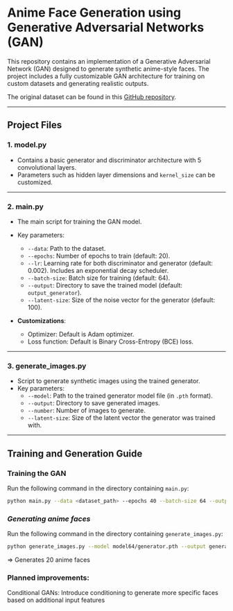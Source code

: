 # Anime Face Generation using Generative Adversarial Networks (GAN)

This repository contains an implementation of a Generative Adversarial Network (GAN) designed to generate synthetic anime-style faces. The project includes a fully customizable GAN architecture for training on custom datasets and generating realistic outputs.

The original dataset can be found in this [GitHub repository](https://github.com/bchao1/Anime-Face-Dataset?tab=readme-ov-file).

---

## Project Files

### **1. model.py**
- Contains a basic generator and discriminator architecture with 5 convolutional layers.
- Parameters such as hidden layer dimensions and `kernel_size` can be customized.

---

### **2. main.py**
- The main script for training the GAN model.
- Key parameters:
  - `--data`: Path to the dataset.
  - `--epochs`: Number of epochs to train (default: 20).
  - `--lr`: Learning rate for both discriminator and generator (default: 0.002). Includes an exponential decay scheduler.
  - `--batch-size`: Batch size for training (default: 64).
  - `--output`: Directory to save the trained model (default: `output_generator`).
  - `--latent-size`: Size of the noise vector for the generator (default: 100).

- **Customizations**:
  - Optimizer: Default is Adam optimizer.
  - Loss function: Default is Binary Cross-Entropy (BCE) loss.

---

### **3. generate_images.py**
- Script to generate synthetic images using the trained generator.
- Key parameters:
  - `--model`: Path to the trained generator model file (in `.pth` format).
  - `--output`: Directory to save generated images.
  - `--number`: Number of images to generate.
  - `--latent-size`: Size of the latent vector the generator was trained with.

---

## Training and Generation Guide

### **Training the GAN**
Run the following command in the directory containing `main.py`:

```bash
python main.py --data <dataset_path> --epochs 40 --batch-size 64 --output model64 --latent-size 200
```

### ***Generating anime faces***
Run the following command in the directory containing `generate_images.py`:

```bash
python generate_images.py --model model64/generator.pth --output generated_images --number 20
```
=> Generates 20 anime faces


### Planned improvements:
Conditional GANs: Introduce conditioning to generate more specific faces based on additional input features

